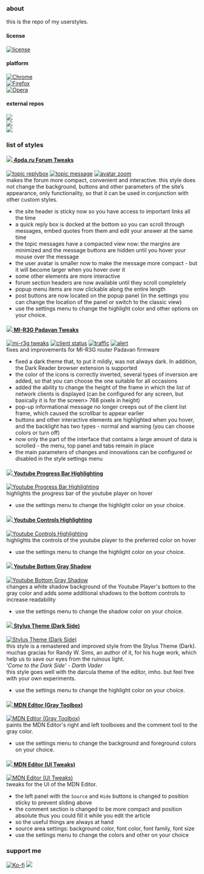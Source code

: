 ### about

this is the repo of my userstyles.

#### license

[![license](https://img.shields.io/github/license/almaceleste/userstyles.svg?longCache=true)](https://github.com/almaceleste/userstyles/blob/master/LICENSE)

<!-- #### wiki -->

#### platform

[![Chrome](https://img.shields.io/badge/Chrome-Linux,_Windows,_Mac,_Chrome_OS-lightgrey.svg?longCache=true)](https://chrome.google.com/webstore/detail/stylus/clngdbkpkpeebahjckkjfobafhncgmne)  
[![Firefox](https://img.shields.io/badge/Firefox-Linux,_Windows,_Mac-lightgrey.svg?longCache=true)](https://addons.mozilla.org/en-US/firefox/addon/styl-us/)  
[![Opera](https://img.shields.io/badge/Opera-Linux,_Windows,_Mac-lightgrey.svg?longCache=true)](https://addons.opera.com/en-gb/extensions/details/stylus/)

#### external repos

[![](https://img.shields.io/badge/OpenUserCSS.org-almaceleste-green.svg?longCache=true&colorA=778899&colorB=00bfff)](https://openusercss.org/profile/5e90dfa66618400c009af3dd "openusercss | almaceleste")  
[![](https://img.shields.io/badge/GreasyFork.org-almaceleste-green.svg?longCache=true&colorA=778899&colorB=00bfff)](https://greasyfork.org/en/users/174037-almaceleste?language=css "greasyfork.org | almaceleste")  
[![](https://img.shields.io/badge/UserStyles.org-almaceleste-green.svg?longCache=true&colorA=778899&colorB=00bfff)](https://userstyles.org/users/903337 "userstyles.org | almaceleste")

### list of styles

#### [![](http://s.4pda.to/iEHnNOJ5KvJr3UOqhdl.png) 4pda.ru Forum Tweaks](https://github.com/almaceleste/userstyles/raw/master/src/4pda.ru_Forum_Tweaks.user.css "install")

[![topic replybox](assets/img/4pda-replybox-small.png)](assets/img/4pda-replybox-big.png "topic replybox") [![topic message](assets/img/4pda-message-small.png)](assets/img/4pda-message-big.png "topic message") [![avatar zoom](assets/img/4pda-avatar-small.png)](assets/img/4pda-avatar-big.png "avatar zoom")  
makes the forum more compact, convenient and interactive. this style does not change the background, buttons and other parameters of the site’s appearance, only functionality, so that it can be used in conjunction with other custom styles.

- the site header is sticky now so you have access to important links all the time
- a quick reply box is docked at the bottom so you can scroll through messages, embed quotes from them and edit your answer at the same time
- the topic messages have a compacted view now: the margins are minimized and the message buttons are hidden until you hover your mouse over the message
- the user avatar is smaller now to make the message more compact - but it will become larger when you hover over it
- some other elements are more interactive
- forum section headers are now available until they scroll completely
- popup menu items are now clickable along the entire length
- post buttons are now located on the popup panel (in the settings you can change the location of the panel or switch to the classic view)
- use the settings menu to change the highlight color and other options on your choice.

#### [![](https://i01.appmifile.com/webfile/globalimg/favicon.ico) MI-R3G Padavan Tweaks](https://github.com/almaceleste/userstyles/raw/master/src/MI-R3G_Padavan_Tweaks.user.css "install")

[![mi-r3g tweaks](assets/img/mir3g-tweaks-small.png)](assets/img/mir3g-tweaks-big.png "mi-r3g tweaks") [![client status](assets/img/mir3g-clientstatus-small.png)](assets/img/mir3g-clientstatus-big.png "client status") [![traffic](assets/img/mir3g-traffic-small.png)](assets/img/mir3g-traffic-big.png "traffic") [![alert](assets/img/mir3g-alert-small.png)](assets/img/mir3g-alert-big.png "traffic")  
fixes and improvements for MI-R3G router Padavan firmware

- fixed a dark theme that, to put it mildly, was not always dark. In addition, the Dark Reader browser extension is supported
- the color of the icons is correctly inverted, several types of inversion are added, so that you can choose the one suitable for all occasions
- added the ability to change the height of the frame in which the list of network clients is displayed (can be configured for any screen, but basically it is for the screen> 768 pixels in height)
- pop-up informational message no longer creeps out of the client list frame, which caused the scrollbar to appear earlier
- buttons and other interactive elements are highlighted when you hover, and the backlight has two types - normal and warning (you can choose colors or turn off)
- now only the part of the interface that contains a large amount of data is scrolled - the menu, top panel and tabs remain in place
- the main parameters of changes and innovations can be configured or disabled in the style settings menu

#### [![](https://s.ytimg.com/yts/img/favicon-vfl8qSV2F.ico) Youtube Progress Bar Highlighting](https://github.com/almaceleste/userstyles/raw/master/src/Youtube_Progress_Bar_Highlighting.user.css "install")

[![Youtube Progress Bar Highlighting](assets/img/ytpbh-small.png)](assets/img/ytpbh-big.png "Youtube Progress Bar Highlighting")  
highlights the progress bar of the youtube player on hover

- use the settings menu to change the highlight color on your choice.

#### [![](https://s.ytimg.com/yts/img/favicon-vfl8qSV2F.ico) Youtube Controls Highlighting](https://github.com/almaceleste/userstyles/raw/master/src/Youtube_Controls_Highlighting.user.css "install")

[![Youtube Controls Highlighting](assets/img/ych-small.png)](assets/img/ych-big.png "Youtube Controls Highlighting")  
highlights the controls of the youtube player to the preferred color on hover

- use the settings menu to change the highlight color on your choice.

#### [![](https://s.ytimg.com/yts/img/favicon-vfl8qSV2F.ico) Youtube Bottom Gray Shadow](https://github.com/almaceleste/userstyles/raw/master/src/Youtube_Bottom_Gray_Shadow.user.css "install")

[![Youtube Bottom Gray Shadow](assets/img/ybgs-small.png)](assets/img/ybgs-big.png "Youtube Bottom Gray Shadow")  
changes a white shadow background of the Youtube Player's bottom to the gray color and adds some additional shadows to the bottom controls to increase readability

- use the settings menu to change the shadow color on your choice.

#### [![](http://cdn.add0n.com/icons/stylus16.png) Stylus Theme (Dark Side)](<https://github.com/almaceleste/userstyles/raw/master/src/Stylus_Theme_(Dark_Side).user.css> "install")

[![Stylus Theme (Dark Side)](assets/img/stds-small.png)](assets/img/stds-big.png "Stylus Theme (Dark Side)")  
this style is a remastered and improved style from the Stylus Theme (Dark).
muchas gracias for Randy W. Sims, an author of it, for his huge work, which help us to save our eyes from the ruinous light.  
_'Come to the Dark Side' - Darth Vader_  
this style goes well with the darcula theme of the editor, imho.
but feel free with your own experiments.

- use the settings menu to change the highlight color on your choice.

#### [![](https://wiki.developer.mozilla.org/static/img/favicon32.7f3da72dcea1.png) MDN Editor (Gray Toolbox)](<https://github.com/almaceleste/userstyles/raw/master/src/MDN_Editor_(Gray_Toolbox).user.css> "install")

[![MDN Editor (Gray Toolbox)](assets/img/mdnegt-small.png)](assets/img/mdnegt-big.png "MDN Editor (Gray Toolbox)")  
paints the MDN Editor's right and left toolboxes and the comment tool to the gray color.

- use the settings menu to change the background and foreground colors on your choice.

#### [![](https://wiki.developer.mozilla.org/static/img/favicon32.7f3da72dcea1.png) MDN Editor (UI Tweaks)](<https://github.com/almaceleste/userstyles/raw/master/src/MDN_Editor_(UI_Tweaks).user.css> "install")

[![MDN Editor (UI Tweaks)](assets/img/mdneuit-small.png)](assets/img/mdneuit-big.png "MDN Editor (UI Tweaks)")  
tweaks for the UI of the MDN Editor.

- the left panel with the `Source` and `Hide` buttons is changed to position sticky to prevent sliding above
- the comment section is changed to be more compact and position absolute thus you could fill it while you edit the article
- so the useful things are always at hand
- source area settings: background color, font color, font family, font size
- use the settings menu to change the colors and other on your choice

### support me

<!-- [![Beerpay](https://beerpay.io/almaceleste/userstyles/badge.svg?style=beer-square)](https://beerpay.io/almaceleste/userstyles) [![Beerpay](https://beerpay.io/almaceleste/userstyles/make-wish.svg?style=flat-square)](https://beerpay.io/almaceleste/userstyles?focus=wish) -->

[![Ko-fi](/assets/img/Ko-fi_logo_transparent.png)](https://ko-fi.com/almaceleste "bye me cofee")
[![](https://img.shields.io/badge/Paypal-donate_me-blue.svg?longCache=true&logo=paypal)](https://www.paypal.me/almaceleste "paypal | donate me")
